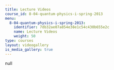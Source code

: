 ```yaml
---
title: Lecture Videos
course_id: 8-04-quantum-physics-i-spring-2013
menu:
  8-04-quantum-physics-i-spring-2013:
    identifier: 7db32ae07a854e38e1c54c430b655e2c
    name: Lecture Videos
    weight: 50
type: courses
layout: videogallery
is_media_gallery: true
---
```

null